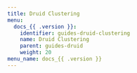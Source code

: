 ```yaml
---
title: Druid Clustering
menu:
  docs_{{ .version }}:
    identifier: guides-druid-clustering
    name: Druid Clustering
    parent: guides-druid
    weight: 20
menu_name: docs_{{ .version }}
---
```

